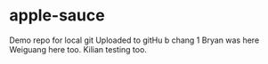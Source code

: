 # apple-sauce
 Demo repo for local git
Uploaded to gitHu b
chang 1
Bryan was here
Weiguang here too.
Kilian testing too.
